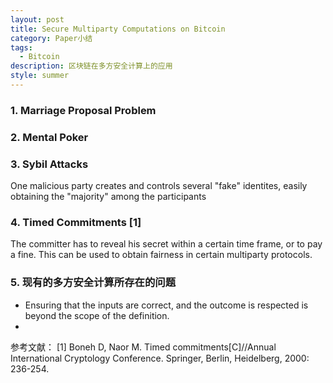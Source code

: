 ```yaml
---
layout: post
title: Secure Multiparty Computations on Bitcoin
category: Paper小结
tags:
  - Bitcoin
description: 区块链在多方安全计算上的应用
style: summer
---
```


### 1. Marriage Proposal Problem 

### 2. Mental Poker

### 3. Sybil Attacks
One malicious party creates and controls several "fake" identites, easily obtaining the "majority" among the participants

### 4. Timed Commitments [1]
The committer has to reveal his secret within a certain time frame, or to pay a fine. This can be used to obtain fairness in certain multiparty protocols. 

### 5. 现有的多方安全计算所存在的问题

+ Ensuring that the inputs are correct, and the outcome is respected is beyond the scope of the definition.
+ 




参考文献：
[1] Boneh D, Naor M. Timed commitments[C]//Annual International Cryptology Conference. Springer, Berlin, Heidelberg, 2000: 236-254.